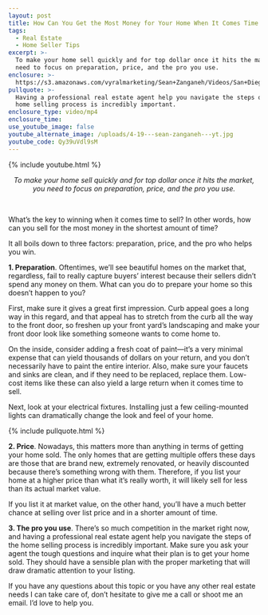 ```yaml
---
layout: post
title: How Can You Get the Most Money for Your Home When It Comes Time to Sell?
tags:
  - Real Estate
  - Home Seller Tips
excerpt: >-
  To make your home sell quickly and for top dollar once it hits the market, you
  need to focus on preparation, price, and the pro you use.
enclosure: >-
  https://s3.amazonaws.com/vyralmarketing/Sean+Zanganeh/Videos/San+Diego%2C+CA+Real+Estate+-+How+Can+You+Get+the+Most+Money+for+Your+Home+When+It+Comes+Time+to+Sell_.mp4
pullquote: >-
  Having a professional real estate agent help you navigate the steps of the
  home selling process is incredibly important.
enclosure_type: video/mp4
enclosure_time:
use_youtube_image: false
youtube_alternate_image: /uploads/4-19---sean-zanganeh---yt.jpg
youtube_code: Qy39uVdl9sM
---
```


{% include youtube.html %}

<center><em>To make your home sell quickly and for top dollar once it hits the market, you need to focus on preparation, price, and the pro you use.</em></center>

 

What’s the key to winning when it comes time to sell? In other words, how can you sell for the most money in the shortest amount of time?

It all boils down to three factors: preparation, price, and the pro who helps you win.  

**1\. Preparation**. Oftentimes, we’ll see beautiful homes on the market that, regardless, fail to really capture buyers’ interest because their sellers didn’t spend any money on them. What can you do to prepare your home so this doesn’t happen to you? 

First, make sure it gives a great first impression. Curb appeal goes a long way in this regard, and that appeal has to stretch from the curb all the way to the front door, so freshen up your front yard’s landscaping and make your front door look like something someone wants to come home to. 

On the inside, consider adding a fresh coat of paint—it’s a very minimal expense that can yield thousands of dollars on your return, and you don’t necessarily have to paint the entire interior. Also, make sure your faucets and sinks are clean, and if they need to be replaced, replace them. Low-cost items like these can also yield a large return when it comes time to sell. 

Next, look at your electrical fixtures. Installing just a few ceiling-mounted lights can dramatically change the look and feel of your home.

{% include pullquote.html %}

**2\. Price**. Nowadays, this matters more than anything in terms of getting your home sold. The only homes that are getting multiple offers these days are those that are brand new, extremely renovated, or heavily discounted because there’s something wrong with them. Therefore, if you list your home at a higher price than what it’s really worth, it will likely sell for less than its actual market value. 

If you list it at market value, on the other hand, you’ll have a much better chance at selling over list price and in a shorter amount of time. 

**3\. The pro you use**. There’s so much competition in the market right now, and having a professional real estate agent help you navigate the steps of the home selling process is incredibly important. Make sure you ask your agent the tough questions and inquire what their plan is to get your home sold. They should have a sensible plan with the proper marketing that will draw dramatic attention to your listing. 

If you have any questions about this topic or you have any other real estate needs I can take care of, don’t hesitate to give me a call or shoot me an email. I’d love to help you.